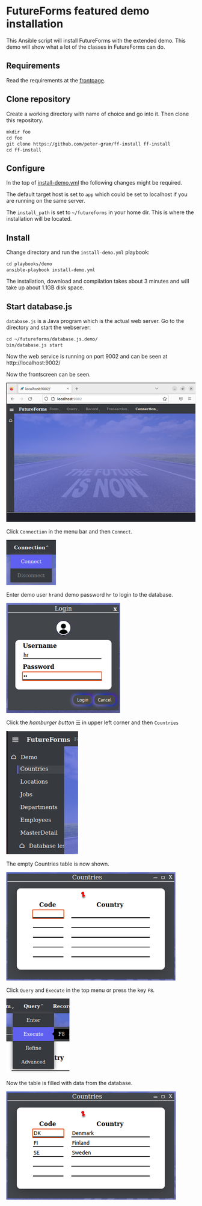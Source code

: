 # FutureForms featured demo installation

This Ansible script will install FutureForms with the extended demo.
This demo will show what a lot of the classes in FutureForms can do.

## Requirements

Read the requirements at the [frontpage](../../README.md).

## Clone repository

Create a working directory with name of choice and go into it.
Then clone this repository.

```
mkdir foo
cd foo
git clone https://github.com/peter-gram/ff-install ff-install
cd ff-install
```

## Configure

In the top of [install-demo.yml](install-demo.yml) tho
following changes might be required.

The default target host is set to `app` which could be set to localhost
if you are running on the same server.

The `install_path` is set to `~/futureforms` in your home dir.
This is where the installation will be located.

## Install

Change directory and run the `install-demo.yml` playbook:

```
cd playbooks/demo
ansible-playbook install-demo.yml 
```

The installation, download and compilation takes about 3 minutes
and will take up about 1.1GB disk space.

## Start database.js

`database.js` is a Java program which is the actual web server.
Go to the directory and start the webserver:

```
cd ~/futureforms/database.js.demo/
bin/database.js start
```

Now the web service is running on port 9002
and can be seen at http://localhost:9002/

Now the frontscreen can be seen.

![Frontscreen](img/ffscreenshot_1.png)

Click `Connection` in the menu bar and then `Connect`.

![Connect](img/ffscreenshot_2.png)

Enter demo user `hr`and demo password `hr` to login to the database.

![Login](img/ffscreenshot_3.png)

Click the *hamburger button* ☰ in upper left corner and then `Countries`

![BurgerMenu](img/ffscreenshot_4.png)

The empty Countries table is now shown.

![Countries](img/ffscreenshot_5.png)

Click `Query` and `Execute` in the top menu or press the key `F8`.

![Execute](img/ffscreenshot_6.png)

Now the table is filled with data from the database.

![CountryNames](img/ffscreenshot_7.png)

